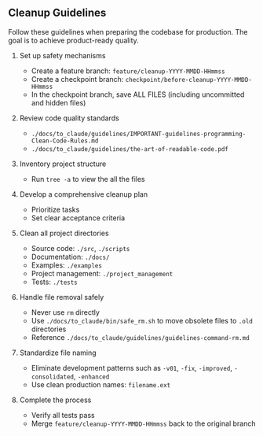 <!-- ---
!-- Timestamp: 2025-05-21 01:11:01
!-- Author: ywatanabe
!-- File: /home/ywatanabe/.claude/to_claude/guidelines/IMPORTANT-guidelines-programming-Cleanup-Rules.md
!-- --- -->

## Cleanup Guidelines
Follow these guidelines when preparing the codebase for production. The goal is to achieve product-ready quality.

1. Set up safety mechanisms
   - Create a feature branch: `feature/cleanup-YYYY-MMDD-HHmmss`
   - Create a checkpoint branch: `checkpoint/before-cleanup-YYYY-MMDD-HHmmss`
   - In the checkpoint branch, save ALL FILES (including uncommitted and hidden files)

2. Review code quality standards
   - `./docs/to_claude/guidelines/IMPORTANT-guidelines-programming-Clean-Code-Rules.md`
   - `./docs/to_claude/guidelines/the-art-of-readable-code.pdf`

3. Inventory project structure
   - Run `tree -a` to view the all the files

4. Develop a comprehensive cleanup plan
   - Prioritize tasks
   - Set clear acceptance criteria

5. Clean all project directories
   - Source code: `./src`, `./scripts`
   - Documentation: `./docs/`
   - Examples: `./examples`
   - Project management: `./project_management`
   - Tests: `./tests`

6. Handle file removal safely
   - Never use `rm` directly
   - Use `./docs/to_claude/bin/safe_rm.sh` to move obsolete files to `.old` directories
   - Reference `./docs/to_claude/guidelines/guidelines-command-rm.md`

7. Standardize file naming
   - Eliminate development patterns such as `-v01`, `-fix`, `-improved`, `-consolidated`, `-enhanced`
   - Use clean production names: `filename.ext`

8. Complete the process
   - Verify all tests pass
   - Merge `feature/cleanup-YYYY-MMDD-HHmmss` back to the original branch

<!-- EOF -->